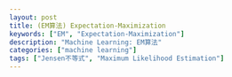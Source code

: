 ```yaml
---
layout: post
title: (EM算法) Expectation-Maximization
keywords: ["EM", "Expectation-Maximization"]
description: "Machine Learning: EM算法"
categories: ["machine learning"]
tags: ["Jensen不等式", "Maximum Likelihood Estimation"]
---
```


